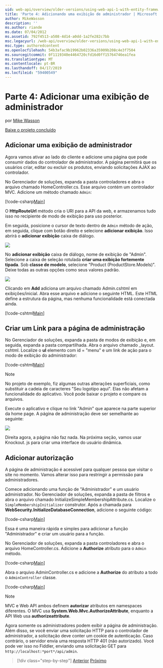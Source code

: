 ```yaml
---
uid: web-api/overview/older-versions/using-web-api-1-with-entity-framework-5/using-web-api-with-entity-framework-part-4
title: 'Parte 4: Adicionando uma exibição de administrador | Microsoft Docs'
author: MikeWasson
description: ''
ms.author: riande
ms.date: 07/04/2012
ms.assetid: 792f4513-a508-4d14-a0dd-1a2fe282c7bb
msc.legacyurl: /web-api/overview/older-versions/using-web-api-1-with-entity-framework-5/using-web-api-with-entity-framework-part-4
msc.type: authoredcontent
ms.openlocfilehash: 54b3afac9b19962b02336a35909b208c4e3f7504
ms.sourcegitcommit: 0f1119340e4464720cfd16d0ff15764746ea1fea
ms.translationtype: MT
ms.contentlocale: pt-BR
ms.lasthandoff: 04/17/2019
ms.locfileid: "59400549"
---
```

# <a name="part-4-adding-an-admin-view"></a>Parte 4: Adicionar uma exibição de administrador

por [Mike Wasson](https://github.com/MikeWasson)

[Baixe o projeto concluído](http://code.msdn.microsoft.com/ASP-NET-Web-API-with-afa30545)

## <a name="add-an-admin-view"></a>Adicionar uma exibição de administrador

Agora vamos ativar ao lado do cliente e adicione uma página que pode consumir dados do controlador de administrador. A página permitirá que os usuários criar, editar ou excluir os produtos, enviando solicitações AJAX ao controlador.

No Gerenciador de soluções, expanda a pasta controladores e abra o arquivo chamado HomeController.cs. Esse arquivo contém um controlador MVC. Adicione um método chamado `Admin`:

[!code-csharp[Main](using-web-api-with-entity-framework-part-4/samples/sample1.cs)]

O **HttpRouteUrl** método cria o URI para a API da web, e armazenamos tudo isso no recipiente de modo de exibição para uso posterior.

Em seguida, posicione o cursor de texto dentro de `Admin` método de ação, em seguida, clique com botão direito e selecione **adicionar exibição**. Isso abrirá o **adicionar exibição** caixa de diálogo.

![](using-web-api-with-entity-framework-part-4/_static/image1.png)

No **adicionar exibição** caixa de diálogo, nome de exibição de "Admin". Selecione a caixa de seleção rotulada **criar uma exibição fortemente tipada**. Sob **classe de modelo**, selecione "Product (ProductStore.Models)". Deixe todas as outras opções como seus valores padrão.

![](using-web-api-with-entity-framework-part-4/_static/image2.png)

Clicando em **Add** adiciona um arquivo chamado Admin.cshtml em exibições/inicial. Abra esse arquivo e adicione o seguinte HTML. Este HTML define a estrutura da página, mas nenhuma funcionalidade está conectada ainda.

[!code-cshtml[Main](using-web-api-with-entity-framework-part-4/samples/sample2.cshtml)]

## <a name="create-a-link-to-the-admin-page"></a>Criar um Link para a página de administração

No Gerenciador de soluções, expanda a pasta de modos de exibição e, em seguida, expanda a pasta compartilhada. Abra o arquivo chamado \_layout. cshtml. Localize o **ul** elemento com id = "menu" e um link de ação para o modo de exibição do administrador:

[!code-cshtml[Main](using-web-api-with-entity-framework-part-4/samples/sample3.cshtml)]

> [!NOTE]
> No projeto de exemplo, fiz algumas outras alterações superficiais, como substituir a cadeia de caracteres "Seu logotipo aqui". Elas não afetam a funcionalidade do aplicativo. Você pode baixar o projeto e compare os arquivos.


Execute o aplicativo e clique no link "Admin" que aparece na parte superior da home page. A página de administração deve ser semelhante ao seguinte:

![](using-web-api-with-entity-framework-part-4/_static/image3.png)

Direita agora, a página não faz nada. Na próxima seção, vamos usar Knockout. js para criar uma interface do usuário dinâmica.

## <a name="add-authorization"></a>Adicionar autorização

A página de administração é acessível para qualquer pessoa que visitar o site no momento. Vamos alterar isso para restringir a permissão para administradores.

Comece adicionando uma função de "Administrador" e um usuário administrador. No Gerenciador de soluções, expanda a pasta de filtros e abra o arquivo chamado InitializeSimpleMembershipAttribute.cs. Localize o `SimpleMembershipInitializer` construtor. Após a chamada para **WebSecurity.InitializeDatabaseConnection**, adicione o seguinte código:

[!code-csharp[Main](using-web-api-with-entity-framework-part-4/samples/sample4.cs)]

Essa é uma maneira rápida e simples para adicionar a função "Administrador" e criar um usuário para a função.

No Gerenciador de soluções, expanda a pasta controladores e abra o arquivo HomeController.cs. Adicione a **Authorize** atributo para o `Admin` método.

[!code-csharp[Main](using-web-api-with-entity-framework-part-4/samples/sample5.cs)]

Abra o arquivo AdminController.cs e adicione a **Authorize** do atributo a todo o `AdminController` classe.

[!code-csharp[Main](using-web-api-with-entity-framework-part-4/samples/sample6.cs)]

> [!NOTE]
> MVC e Web API ambos definem **autorizar** atributos em namespaces diferentes. O MVC usa **System.Web.Mvc.AuthorizeAttribute**, enquanto a API Web usa **authorizeattribute**.


Agora somente os administradores podem exibir a página de administração. Além disso, se você enviar uma solicitação HTTP para o controlador de administrador, a solicitação deve conter um cookie de autenticação. Caso contrário, o servidor envia uma resposta HTTP 401 (não autorizado). Você pode ver isso no Fiddler, enviando uma solicitação GET para `http://localhost:*port*/api/admin`.

> [!div class="step-by-step"]
> [Anterior](using-web-api-with-entity-framework-part-3.md)
> [Próximo](using-web-api-with-entity-framework-part-5.md)
